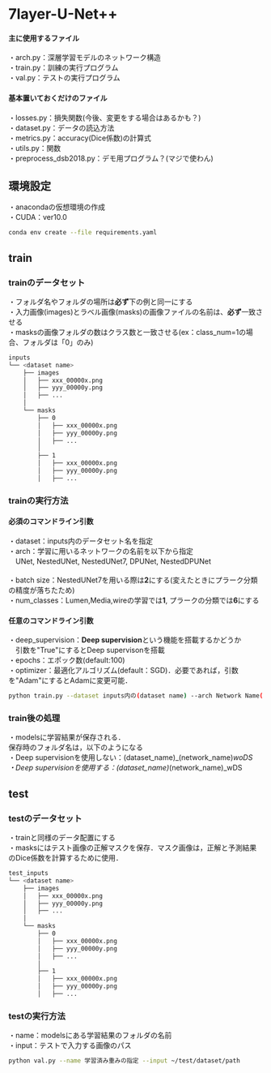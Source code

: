 
# 7layer-U-Net++

#### 主に使用するファイル
・arch.py：深層学習モデルのネットワーク構造<br>
・train.py：訓練の実行プログラム<br>
・val.py：テストの実行プログラム<br>

#### 基本置いておくだけのファイル
・losses.py：損失関数(今後、変更をする場合はあるかも？)<br>
・dataset.py：データの読込方法<br>
・metrics.py：accuracy(Dice係数)の計算式<br>
・utils.py：関数<br>
・preprocess_dsb2018.py：デモ用プログラム？(マジで使わん)<br>


## 環境設定
・anacondaの仮想環境の作成<br>
・CUDA：ver10.0
```bash
conda env create --file requirements.yaml
```

## train
### trainのデータセット
・フォルダ名やフォルダの場所は**必ず**下の例と同一にする<br>
・入力画像(images)とラベル画像(masks)の画像ファイルの名前は、**必ず**一致させる<br>
・masksの画像フォルダの数はクラス数と一致させる(ex：class_num=1の場合、フォルダは「0」のみ)
```bash
inputs
└── <dataset name>
    ├── images
    │   ├── xxx_00000x.png
    │   ├── yyy_00000y.png
    │   ├── ...
    │
    └── masks
        ├── 0 
        │   ├── xxx_00000x.png
        │   ├── yyy_00000y.png
        │   ├── ...
        │   
        ├── 1 
        │   ├── xxx_00000x.png
        │   ├── yyy_00000y.png
        │   ├── ...

```

### trainの実行方法
#### 必須のコマンドライン引数
・dataset：inputs内のデータセット名を指定<br>
・arch：学習に用いるネットワークの名前を以下から指定<br>
　UNet, NestedUNet, NestedUNet7, DPUNet, NestedDPUNet<br><br>
・batch size：NestedUNet7を用いる際は**2**にする(変えたときにプラーク分類の精度が落ちたため)<br>
・num_classes：Lumen,Media,wireの学習では**1**, プラークの分類では**6**にする<br>

#### 任意のコマンドライン引数
・deep_supervision：**Deep supervision**という機能を搭載するかどうか<br>
　引数を"True"にするとDeep supervisonを搭載<br>
・epochs：エポック数(default:100)<br>
・optimizer：最適化アルゴリズム(default：SGD)．必要であれば，引数を"Adam"にするとAdamに変更可能．<br>

```bash
python train.py --dataset inputs内の(dataset name) --arch Network Name(default:NestedUNet7) -b batch size(default:2) --num_classes クラス数(default:1)
```

### train後の処理
・modelsに学習結果が保存される．<br>
保存時のフォルダ名は，以下のようになる<br>
・Deep supervisionを使用しない：(dataset_name)_(network_name)_woDS<br>
・Deep supervisionを使用する：(dataset_name)_(network_name)_wDS<br>

## test
### testのデータセット
・trainと同様のデータ配置にする<br>
・masksにはテスト画像の正解マスクを保存．マスク画像は，正解と予測結果のDice係数を計算するために使用．
```bash
test_inputs
└── <dataset name>
    ├── images
    │   ├── xxx_00000x.png
    │   ├── yyy_00000y.png
    │   ├── ...
    │
    └── masks
        ├── 0 
        │   ├── xxx_00000x.png
        │   ├── yyy_00000y.png
        │   ├── ...
        │   
        ├── 1 
        │   ├── xxx_00000x.png
        │   ├── yyy_00000y.png
        │   ├── ...

```

### testの実行方法
・name：modelsにある学習結果のフォルダの名前<br>
・input：テストで入力する画像のパス
```bash
python val.py --name 学習済み重みの指定 --input ~/test/dataset/path